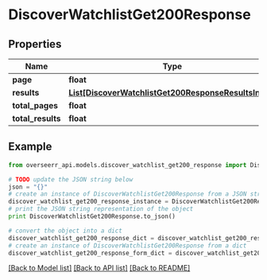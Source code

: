 # DiscoverWatchlistGet200Response


## Properties
Name | Type | Description | Notes
------------ | ------------- | ------------- | -------------
**page** | **float** |  | [optional] 
**results** | [**List[DiscoverWatchlistGet200ResponseResultsInner]**](DiscoverWatchlistGet200ResponseResultsInner.md) |  | [optional] 
**total_pages** | **float** |  | [optional] 
**total_results** | **float** |  | [optional] 

## Example

```python
from overseerr_api.models.discover_watchlist_get200_response import DiscoverWatchlistGet200Response

# TODO update the JSON string below
json = "{}"
# create an instance of DiscoverWatchlistGet200Response from a JSON string
discover_watchlist_get200_response_instance = DiscoverWatchlistGet200Response.from_json(json)
# print the JSON string representation of the object
print DiscoverWatchlistGet200Response.to_json()

# convert the object into a dict
discover_watchlist_get200_response_dict = discover_watchlist_get200_response_instance.to_dict()
# create an instance of DiscoverWatchlistGet200Response from a dict
discover_watchlist_get200_response_form_dict = discover_watchlist_get200_response.from_dict(discover_watchlist_get200_response_dict)
```
[[Back to Model list]](../README.md#documentation-for-models) [[Back to API list]](../README.md#documentation-for-api-endpoints) [[Back to README]](../README.md)



